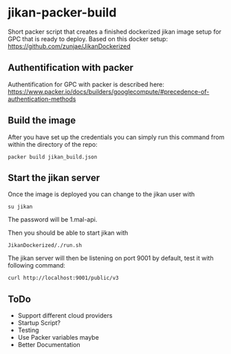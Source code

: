 # jikan-packer-build
Short packer script that creates a finished dockerized jikan image setup for GPC that is ready to deploy. Based on this docker setup: https://github.com/zunjae/JikanDockerized
## Authentification with packer
Authentification for GPC with packer is described here: 
https://www.packer.io/docs/builders/googlecompute/#precedence-of-authentication-methods
## Build the image
After you have set up the credentials you can simply run this command from within the directory of the repo:

    packer build jikan_build.json
## Start the jikan server 
Once the image is deployed you can change to the jikan user with

    su jikan

The password will be 1.mal-api.

Then you should be able to start jikan with

    JikanDockerized/./run.sh




The jikan server will then be listening on port 9001 by default, test it with following command:

    curl http://localhost:9001/public/v3

## ToDo

 - Support different cloud providers
 - Startup Script?
 - Testing
 - Use Packer variables maybe
 - Better Documentation

 

